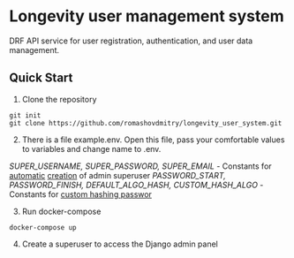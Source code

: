 # Longevity user management system

DRF API service for user registration, authentication, and user data management.

## Quick Start

1. Clone the repository

```
git init
git clone https://github.com/romashovdmitry/longevity_user_system.git
```
2. There is a file example.env. Open this file, pass your comfortable values to variables and change name to .env. 

*SUPER_USERNAME, SUPER_PASSWORD, SUPER_EMAIL* - Constants for [automatic](https://github.com/romashovdmitry/longevity_user_system/blob/8a7151c13ef9207a7ddf85da684e9c5e27ddb395/docker-compose.yml#L10) [creation](https://github.com/romashovdmitry/longevity_user_system/blob/8a7151c13ef9207a7ddf85da684e9c5e27ddb395/user/management/commands/create_super_user.py#L12-L26) of admin superuser
*PASSWORD_START, PASSWORD_FINISH, DEFAULT_ALGO_HASH, CUSTOM_HASH_ALGO* - Constants for [custom hashing passwor](https://github.com/romashovdmitry/longevity_user_system/blob/8a7151c13ef9207a7ddf85da684e9c5e27ddb395/user/hash.py#L14-L29)

3. Run docker-compose 

```
docker-compose up
```

4. Create a superuser to access the Django admin panel
